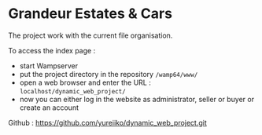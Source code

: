 # Grandeur Estates & Cars

The project work with the current file organisation.

To access the index page :
- start Wampserver
- put the project directory in the repository ```/wamp64/www/```
- open a web browser and enter the URL : ```localhost/dynamic_web_project/```
- now you can either log in the website as administrator, seller or buyer or create an account

Github : https://github.com/yureiiko/dynamic_web_project.git
